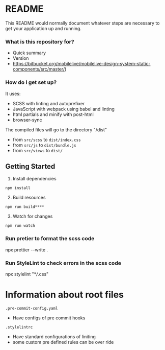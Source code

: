 # README

This README would normally document whatever steps are necessary to get your application up and running.

### What is this repository for?

- Quick summary
- Version
- https://bitbucket.org/mobilelive/mobilelive-design-system-static-components/src/master/)

### How do I get set up?

It uses:

- SCSS with linting and autoprefixer
- JavaScript with webpack using babel and linting
- html partials and minify with post-html
- browser-sync

The compiled files will go to the directory "/dist"

- from `src/scss` to `dist/index.css`
- from `src/js` to `dist/bundle.js`
- from `src/views` to `dist/`

## Getting Started

1. Install dependencies

```
npm install
```

2. Build resources

```
npm run build****
```

3. Watch for changes

```
npm run watch
```

### Run pretier to format the scss code

npx prettier --write .

### Run StyleLint to check errors in the scss code

npx stylelint "\*_/_.css"

# Information about root files

```
.pre-commit-config.yaml
```

- Have configs of pre commit hooks

```
.stylelintrc
```

- Have standard configurations of liniting
- some custom pre defined rules can be over ride
